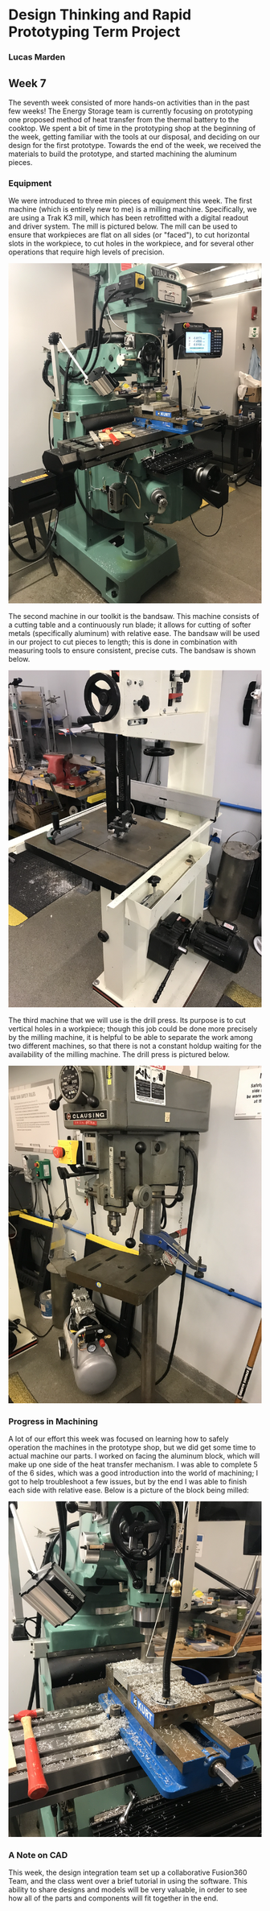 # Design Thinking and Rapid Prototyping Term Project
### Lucas Marden


## Week 7
The seventh week consisted of more hands-on activities than in the past few weeks! The Energy Storage team is currently focusing on prototyping one proposed method of heat transfer from the thermal battery to the cooktop. We spent a bit of time in the prototyping shop at the beginning of the week, getting familiar with the tools at our disposal, and deciding on our design for the first prototype. Towards the end of the week, we received the materials to build the prototype, and started machining the aluminum pieces.


### Equipment
We were introduced to three min pieces of equipment this week. The first machine (which is entirely new to me) is a milling machine. Specifically, we are using a Trak K3 mill, which has been retrofitted with a digital readout and driver system. The mill is pictured below. The mill can be used to ensure that workpieces are flat on all sides (or "faced"), to cut horizontal slots in the workpiece, to cut holes in the workpiece, and for several other operations that require high levels of precision. 


![Milling Machine](./Images/end_mill.png)


The second machine in our toolkit is the bandsaw. This machine consists of a cutting table and a continuously run blade; it allows for cutting of softer metals (specifically aluminum) with relative ease. The bandsaw will be used in our project to cut pieces to length; this is done in combination with measuring tools to ensure consistent, precise cuts. The bandsaw is shown below.


![Bandsaw](./Images/bandsaw.png)


The third machine that we will use is the drill press. Its purpose is to cut vertical holes in a workpiece; though this job could be done more precisely by the milling machine, it is helpful to be able to separate the work among two different machines, so that there is not a constant holdup waiting for the availability of the milling machine. The drill press is pictured below.

![Drill Press](./Images/drill_press.png)


### Progress in Machining
A lot of our effort this week was focused on learning how to safely operation the machines in the prototype shop, but we did get some time to actual machine our parts. I worked on facing the aluminum block, which will make up one side of the heat transfer mechanism. I was able to complete 5 of the 6 sides, which was a good introduction into the world of machining; I got to help troubleshoot a few issues, but by the end I was able to finish each side with relative ease. Below is a picture of the block being milled:


![Block being milled](./Images/mill_with_chips.png)



### A Note on CAD
This week, the design integration team set up a collaborative Fusion360 Team, and the class went over a brief tutorial in using the software. This ability to share designs and models will be very valuable, in order to see how all of the parts and components will fit together in the end.
